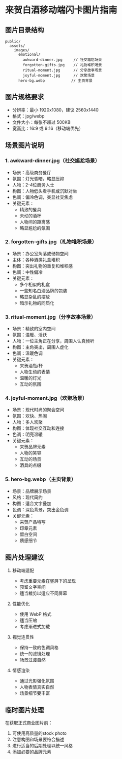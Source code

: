 # 来贺白酒移动端闪卡图片指南

## 图片目录结构
```
public/
  assets/
    images/
      emotional/
        awkward-dinner.jpg     // 社交尴尬场景
        forgotten-gifts.jpg    // 礼物堆积场景
        ritual-moment.jpg      // 分享故事场景
        joyful-moment.jpg      // 欢聚场景
      hero-bg.webp            // 主页背景
```

## 图片规格要求
- 分辨率：最小 1920x1080，建议 2560x1440
- 格式：jpg/webp
- 文件大小：每张不超过 500KB
- 宽高比：16:9 或 9:16（移动端优先）

## 场景图片说明

### 1. awkward-dinner.jpg（社交尴尬场景）
- 场景：高级商务餐厅
- 氛围：灯光昏暗，略显压抑
- 人物：2-4位商务人士
- 构图：人物低头看手机或沉默对坐
- 色调：偏冷色调，突显社交焦虑
- 关键元素：
  * 精致的餐具
  * 未动的酒杯
  * 人物间的距离感
  * 略显尴尬的氛围

### 2. forgotten-gifts.jpg（礼物堆积场景）
- 场景：办公室角落或储物空间
- 主体：各种酒类礼盒堆积
- 构图：突出礼物的重复和堆积感
- 色调：中性偏冷
- 关键元素：
  * 多个相似的礼盒
  * 一些知名白酒品牌的包装
  * 略显杂乱的摆放
  * 暗示礼物的同质化

### 3. ritual-moment.jpg（分享故事场景）
- 场景：精致的室内空间
- 氛围：温暖、活跃
- 人物：一位主角正在分享，周围人认真倾听
- 构图：主角突出，周围人虚化
- 色调：温暖色调
- 关键元素：
  * 来贺酒瓶/杯
  * 人物生动的表情
  * 温暖的灯光
  * 互动的氛围

### 4. joyful-moment.jpg（欢聚场景）
- 场景：现代时尚的聚会空间
- 氛围：欢快、热闹
- 人物：多人欢聚
- 构图：体现社交互动和连接
- 色调：明亮温暖
- 关键元素：
  * 来贺品牌元素
  * 人物的笑容
  * 互动的场景
  * 酒具的点缀

### 5. hero-bg.webp（主页背景）
- 场景：品牌展示场景
- 风格：现代简约
- 构图：适合文字叠加
- 色调：深色背景，突出金色调
- 关键元素：
  * 来贺产品特写
  * 印章元素
  * 留白空间
  * 质感细节

## 图片处理建议
1. 移动端适配
   - 考虑重要元素在竖屏下的呈现
   - 预留文字空间
   - 适当裁剪以适应不同屏幕

2. 性能优化
   - 使用 WebP 格式
   - 适当压缩
   - 考虑渐进式加载

3. 视觉连贯性
   - 保持一致的色调风格
   - 统一的滤镜处理
   - 场景过渡自然

4. 情感渲染
   - 通过光影强化氛围
   - 人物表情真实自然
   - 场景细节要丰富

## 临时图片处理
在获取正式商业图片前：
1. 可使用高质量的stock photo
2. 注意构图和场景要符合描述
3. 进行适当的后期处理以统一风格
4. 添加必要的品牌元素 